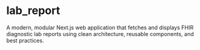 # lab_report
A modern, modular Next.js web application that fetches and displays FHIR diagnostic lab reports using clean architecture, reusable components, and best practices.
